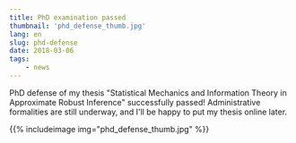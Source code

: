 ```yaml
---
title: PhD examination passed
thumbnail: 'phd_defense_thumb.jpg'
lang: en
slug: phd-defense
date: 2018-03-06
tags:
    - news
---
```


PhD defense of my thesis "Statistical Mechanics and Information Theory in
Approximate Robust Inference" successfully passed! Administrative formalities
are still underway, and I'll be happy to put my thesis online later.

<!--more-->

{{% includeimage img="phd_defense_thumb.jpg" %}}
